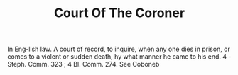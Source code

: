 ---
title: Court Of The Coroner
letter: C
permalink: "/definitions/bld-court-of-the-coroner.html"
body: In Eng-llsh law. A court of record, to inquire, when any one dies in prison,
  or comes to a violent or sudden death, hy what manner he came to his end. 4 -Steph.
  Comm. 323 ; 4 Bl. Comm. 274. See Coboneb
published_at: '2018-07-07'
source: Black's Law Dictionary 2nd Ed (1910)
layout: post
---